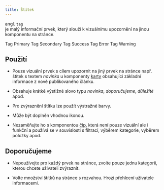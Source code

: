 ```yaml
---
title: Štítek
---
```


<script setup>
import DocumentationLinks from '../.vitepress/theme/components/DocumentationLinks.vue'
</script>

angl. `tag`<br>
je malý informační prvek, který slouží k vizuálnímu upozornění na jinou komponentu na stránce.

<div class="sample-content flex flex-wrap gap-4">
    <gov-tag variant="primary" size="xs">
        Tag Primary
    </gov-tag>
    <gov-tag variant="secondary" size="xs">
        Tag Secondary
    </gov-tag>
    <gov-tag variant="success" size="xs">
        Tag Success
    </gov-tag>
    <gov-tag variant="error" size="xs">
        Tag Error
    </gov-tag>
    <gov-tag variant="warning" size="xs">
        Tag Warning
    </gov-tag>
</div>

<DocumentationLinks
storybookUrl="/storybook/?path=/docs/components-tag--docs"
documentationUrl="/komponenty/dokumentace/gov-tag" />

## Použití

- Pouze vizuální prvek s cílem upozornit na jiný prvek na stránce např. štítek s textem *novinka* u komponenty [karty](/komponenty/karta) obsahující základní informace z nově publikovaného článku. 

- Obsahuje krátké výstižné slovo typu *novinka*, *doporučujeme*, *důležité* apod. 

- Pro zvýraznění štítku lze použít výstražné barvy.

- Může být doplněn vhodnou ikonou.  

- Nezaměňujte ho s komponentou [čip](/komponenty/cip), která není pouze vizuální ale i funkční a používá se v souvislosti s filtrací, výběrem kategorie, výběrem položky apod. 


## Doporučujeme

- Nepoužívejte pro každý prvek na stránce, zvolte pouze jednu kategorii, kterou chcete uživateli zvýraznit. 

- Volte množství štítků na stránce s rozvahou. Hrozí přehlcení uživatele informacemi. 
